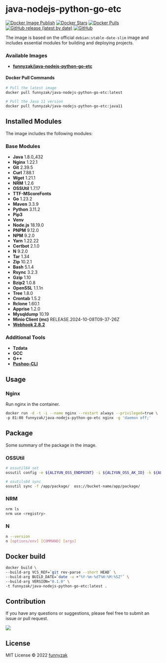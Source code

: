 # java-nodejs-python-go-etc

[![Docker Image Publish](https://github.com/funnyzak/java-nodejs-python-go-etc-docker/actions/workflows/image-publish.yml/badge.svg)](https://github.com/funnyzak/java-nodejs-python-go-etc-docker/actions/workflows/image-publish.yml)
[![Docker Stars][docker-star-image]][repository-url]
[![Docker Pulls][docker-pull-image]][repository-url]
[![GitHub release (latest by date)][latest-release]][repository-url]
[![GitHub][license-image]][repository-url]

The image is based on the official `debian:stable-date-slim` image and includes essential modules for building and deploying projects.

### Available Images

- **[funnyzak/java-nodejs-python-go-etc](https://hub.docker.com/r/funnyzak/java-nodejs-python-go-etc)**

#### Docker Pull Commands

```bash
# Pull the latest image
docker pull funnyzak/java-nodejs-python-go-etc:latest

# Pull the Java 11 version
docker pull funnyzak/java-nodejs-python-go-etc:java11
```

## Installed Modules

The image includes the following modules:

### Base Modules

- **Java** 1.8.0_432
- **Nginx** 1.22.1
- **Git** 2.39.5
- **Curl** 7.88.1
- **Wget** 1.21.1
- **NRM** 1.2.6
- **OSSUtil** 1.7.17
- **TTF-MScoreFonts**
- **Go** 1.23.2
- **Maven** 3.3.9
- **Python** 3.11.2
- **Pip3**
- **Venv**
- **Node.js** 18.19.0
- **PNPM** 9.12.0
- **NPM** 9.2.0
- **Yarn** 1.22.22
- **Certbot** 2.1.0
- **N** 9.2.0
- **Tar** 1.34
- **Zip** 10.2.1
- **Bash** 5.1.4
- **Rsync** 3.2.3
- **Gzip** 1.10
- **Bzip2** 1.0.8
- **OpenSSL** 1.1.1n
- **Tree** 1.8.0
- **Crontab** 1.5.2
- **Rclone** 1.60.1
- **Apprise** 1.2.0
- **Mysqldump** 10.19
- **Minio Client (mc)** RELEASE.2024-10-08T09-37-26Z
- **[Webhook 2.8.2](https://github.com/adnanh/webhook)**

### Additional Tools

- **Tzdata**
- **GCC**
- **G++**
- **[Pushoo-CLI](https://github.com/funnyzak/pushoo-cli)**

## Usage

### Nginx

Run nginx in the container.

```bash
docker run -d -t -i --name nginx --restart always --privileged=true \
-p 81:80 funnyzak/java-nodejs-python-go-etc nginx -g 'daemon off;'
```

## Package

Some summary of the package in the image.

### OSSUtil

```bash
# ossutil64 set
ossutil config -e ${ALIYUN_OSS_ENDPOINT} -i ${ALIYUN_OSS_AK_ID} -k ${ALIYUN_OSS_AK_SID} -L CH

# osutils64 sync
ossutil sync -f /app/package/  oss://bucket-name/app/package/
```

### NRM

```bash
nrm ls
nrm use <registry>
```

### N

```bash
n --version
n [options/env] [COMMAND] [args]
```

## Docker build

```bash
docker build \
--build-arg VCS_REF=`git rev-parse --short HEAD` \
--build-arg BUILD_DATE=`date -u +"%Y-%m-%dT%H:%M:%SZ"` \
--build-arg VERSION="0.1.0" \
-t funnyzak/java-nodejs-python-go-etc:latest .
```

## Contribution

If you have any questions or suggestions, please feel free to submit an issue or pull request.

<a href="https://github.com/funnyzak/java-nodejs-python-go-etc-docker/graphs/contributors">
  <img src="https://contrib.rocks/image?repo=funnyzak/java-nodejs-python-go-etc-docker" />
</a>

## License

MIT License © 2022 [funnyzak](https://github.com/funnyzak)

[build-status-image]: https://github.com/funnyzak/java-nodejs-python-go-etc-docker/actions/workflows/build.yml/badge.svg
[build-status]: https://github.com/funnyzak/java-nodejs-python-go-etc-docker/actions
[repository-url]: https://github.com/funnyzak/java-nodejs-python-go-etc-docker
[license-image]: https://img.shields.io/github/license/funnyzak/java-nodejs-python-go-etc-docker?style=flat-square&logo=github&logoColor=white&label=license
[latest-release]: https://img.shields.io/github/v/release/funnyzak/java-nodejs-python-go-etc-docker
[docker-star-image]: https://img.shields.io/docker/stars/funnyzak/java-nodejs-python-go-etc.svg?style=flat-square
[docker-pull-image]: https://img.shields.io/docker/pulls/funnyzak/java-nodejs-python-go-etc.svg?style=flat-square
[docker-image-size]: https://img.shields.io/docker/image-size/funnyzak/java-nodejs-python-go-etc
[docker-hub-url]: https://hub.docker.com/r/funnyzak/java-nodejs-python-go-etc
[java11-docker-image-size]: https://img.shields.io/docker/image-size/funnyzak/java11-nodejs-python-go-etc
[java11-docker-hub-url]: https://hub.docker.com/r/funnyzak/java11-nodejs-python-go-etc